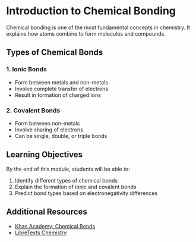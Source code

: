 # Introduction to Chemical Bonding

Chemical bonding is one of the most fundamental concepts in chemistry. It explains how atoms combine to form molecules and compounds.

## Types of Chemical Bonds

### 1. Ionic Bonds
- Form between metals and non-metals
- Involve complete transfer of electrons
- Result in formation of charged ions

### 2. Covalent Bonds
- Form between non-metals
- Involve sharing of electrons
- Can be single, double, or triple bonds

## Learning Objectives
By the end of this module, students will be able to:
1. Identify different types of chemical bonds
2. Explain the formation of ionic and covalent bonds
3. Predict bond types based on electronegativity differences

## Additional Resources
- [Khan Academy: Chemical Bonds](https://www.khanacademy.org/science/chemistry/chemical-bonds)
- [LibreTexts Chemistry](https://chem.libretexts.org) 
